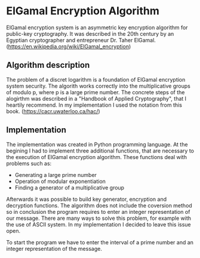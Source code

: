 # ElGamal Encryption Algorithm
ElGamal encryption system is an asymmetric key encryption algorithm for public-key cryptography. It was described in the 20th century by an Egyptian cryptographer and entrepreneur Dr. Taher ElGamal. (https://en.wikipedia.org/wiki/ElGamal_encryption)

## Algorithm description
The problem of a discret logarithm is a foundation of ElGamal encryption system security. The algorith works correctly into the multiplicative groups of modulo p, where p is a large prime number. The concrete steps of the alogirthm was described in a "Handbook of Applied Cryptography", that I heartily recommend. In my implementation I used the notation from this book. (https://cacr.uwaterloo.ca/hac/)

## Implementation
The implementation was created in Python programming language. At the begining I had to implement three additional functions, that are necessary to the execution of ElGamal encryption algorithm. These functions deal with problems such as:

* Generating a large prime number
* Operation of modular exponentiation
* Finding a generator of a multiplicative group

Afterwards it was possible to build key generator, encryption and decryption functions. The algorithm does not include the coversion method so in conclusion the program requires to enter an integer representation of our message. There are many ways to solve this problem, for example with the use of ASCII system. In my implementation I decided to leave this issue open.

To start the program we have to enter the interval of a prime number and an integer representation of the message. 
